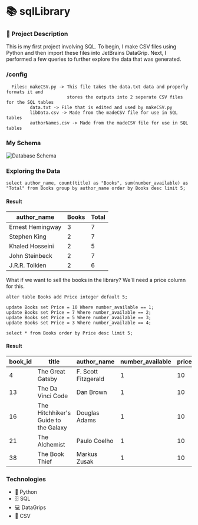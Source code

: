 # 📚 sqlLibrary
### 🌱 Project Description
This is my first project involving SQL. To begin, I make CSV files using Python and then import these files into JetBrains DataGrip.
Next, I performed a few queries to further explore the data that was generated.

### /config
```{r}
  Files: makeCSV.py -> This file takes the data.txt data and properly formats it and
                       stores the outputs into 2 seperate CSV files for the SQL tables
         data.txt -> File that is edited and used by makeCSV.py
         libData.csv -> Made from the madeCSV file for use in SQL tables
         authorNames.csv -> Made from the madeCSV file for use in SQL tables
```
### My Schema 
![Database Schema](https://github.com/Aaronsupa/sqlLibrary/assets/77075455/0fb047c1-f8b1-4d32-9847-0530d8a1b5dc)

### Exploring the Data
```{r}
select author_name, count(title) as "Books", sum(number_available) as "Total" from Books group by author_name order by Books desc limit 5;
```
#### Result 
| author_name          | Books | Total |
|-----------------|---------------|----------------|
| Ernest Hemingway| 3             | 7              |
| Stephen King    | 2             | 7              |
| Khaled Hosseini | 2             | 5              |
| John Steinbeck  | 2             | 7              |
| J.R.R. Tolkien  | 2             | 6              |

What if we want to sell the books in the library? We'll need a price column for this.
```{r}
alter table Books add Price integer default 5;

update Books set Price = 10 Where number_available == 1;
update Books set Price = 7 Where number_available == 2;
update Books set Price = 5 Where number_available == 3;
update Books set Price = 3 Where number_available == 4;

select * from Books order by Price desc limit 5;
```
#### Result 
| book_id | title                                 | author_name             | number_available | price |
|---------|---------------------------------------|-------------------------|------------------|-------|
| 4       | The Great Gatsby                      | F. Scott Fitzgerald    | 1                | 10    |
| 13      | The Da Vinci Code                     | Dan Brown               | 1                | 10    |
| 16      | The Hitchhiker's Guide to the Galaxy | Douglas Adams           | 1                | 10    |
| 21      | The Alchemist                         | Paulo Coelho            | 1                | 10    |
| 38      | The Book Thief                        | Markus Zusak            | 1                | 10    |



### Technologies
- 🐍 Python
- 🗄️ SQL
- 💻 DataGrips
- 📁 CSV
